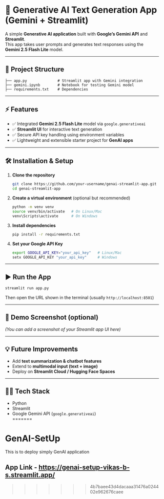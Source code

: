 # 🚀 Generative AI Text Generation App (Gemini + Streamlit)

A simple **Generative AI application** built with **Google’s Gemini API** and **Streamlit**.  
This app takes user prompts and generates text responses using the **Gemini 2.5 Flash Lite** model.  

---

## 📂 Project Structure
```
├── app.py              # Streamlit app with Gemini integration
├── gemini.ipynb        # Notebook for testing Gemini model
├── requirements.txt    # Dependencies
```

---

## ⚡ Features
- ✅ Integrated **Gemini 2.5 Flash Lite** model via `google.generativeai`  
- ✅ **Streamlit UI** for interactive text generation  
- ✅ Secure API key handling using environment variables  
- ✅ Lightweight and extensible starter project for **GenAI apps**  

---

## 🛠️ Installation & Setup

1. **Clone the repository**
   ```bash
   git clone https://github.com/your-username/genai-streamlit-app.git
   cd genai-streamlit-app
   ```

2. **Create a virtual environment** (optional but recommended)
   ```bash
   python -m venv venv
   source venv/bin/activate   # On Linux/Mac
   venv\Scripts\activate      # On Windows
   ```

3. **Install dependencies**
   ```bash
   pip install -r requirements.txt
   ```

4. **Set your Google API Key**
   ```bash
   export GOOGLE_API_KEY="your_api_key"   # Linux/Mac
   setx GOOGLE_API_KEY "your_api_key"     # Windows
   ```

---

## ▶️ Run the App
```bash
streamlit run app.py
```

Then open the URL shown in the terminal (usually `http://localhost:8501`)  

---

## 📸 Demo Screenshot (optional)
*(You can add a screenshot of your Streamlit app UI here)*  

---

## 💡 Future Improvements
- Add **text summarization & chatbot features**  
- Extend to **multimodal input (text + image)**  
- Deploy on **Streamlit Cloud / Hugging Face Spaces**  

---

## 🧑‍💻 Tech Stack
- Python  
- Streamlit  
- Google Gemini API (`google.generativeai`)  
=======
# GenAI-SetUp
This is to deploy simply GenAI application

## App Link - https://genai-setup-vikas-b-s.streamlit.app/
>>>>>>> 4b7baee43d4dacaaa31476a024402e962676caee


